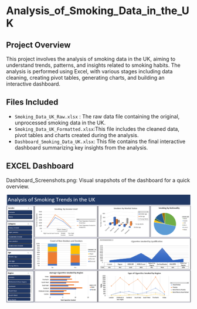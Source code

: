 # Analysis_of_Smoking_Data_in_the_UK

## Project Overview
This project involves the analysis of smoking data in the UK, aiming to understand trends, patterns, and insights related to smoking habits. The analysis is performed using Excel, with various stages including data cleaning, creating pivot tables, generating charts, and building an interactive dashboard.

## Files Included

- `Smoking_Data_UK_Raw.xlsx` : The raw data file containing the original, unprocessed smoking data in the UK.
- `Smoking_Data_UK_Formatted.xlsx`:This file includes the cleaned data, pivot tables and charts created during the analysis.
- `Dashboard_Smoking_Data_UK.xlsx`: This file contains the final interactive dashboard summarizing key insights from the analysis.
  
## EXCEL Dashboard
Dashboard_Screenshots.png: Visual snapshots of the dashboard for a quick overview.

[![Screenshot_Dashboard.png](Screenshot_Dashboard.png)](Screenshot_Dashboard.png)
